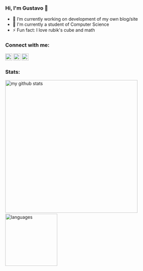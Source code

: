 ### Hi, I'm Gustavo 👋

- 🔭 I’m currently working on development of my own blog/site
- 🌱 I'm currently a student of Computer Science
- ⚡ Fun fact: I love rubik's cube and math

### Connect with me:

[<img aling="left" alt="" width="22px" src="https://cdn.jsdelivr.net/npm/simple-icons@v3/icons/blogger.svg" />][blog]
[<img aling="left" alt="" width="22px" src="https://cdn.jsdelivr.net/npm/simple-icons@v3/icons/linkedin.svg" />][linkedin]
[<img aling="left" alt="" width="22px" src="https://cdn.jsdelivr.net/npm/simple-icons@v3/icons/twitter.svg" />][twitter]


### Stats:
<img src="https://github-readme-stats.vercel.app/api?username=GustavoCunhaLacerda&show_icons=true" alt="my github stats" width="420"/>&nbsp;<img src="https://github-readme-stats.vercel.app/api/top-langs/?username=GustavoCunhaLacerda&layout=compact" alt="languages" height="165">


[blog]: https://gustavo-lacerda-blog.netlify.app/
[twitter]: https://twitter.com/gustavoC_L
[linkedin]: https://www.linkedin.com/in/gustavo-cunha-lacerda-6aa8b81b7/
